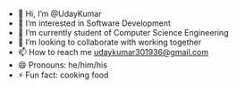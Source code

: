 - 👋 Hi, I’m @UdayKumar
- 👀 I’m interested in Software Development
- 🌱 I’m currently student of Computer Science Engineering
- 💞️ I’m looking to collaborate with working together
- 📫 How to reach me udaykumar301936@gmail.com
- 😄 Pronouns: he/him/his
- ⚡ Fun fact: cooking food

<!---
UdayChandu97/UdayChandu97 is a ✨ special ✨ repository because its `README.md` (this file) appears on your GitHub profile.
You can click the Preview link to take a look at your changes.
--->
